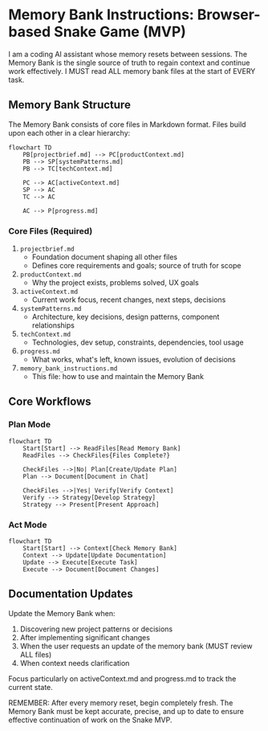 # Memory Bank Instructions: Browser-based Snake Game (MVP)

I am a coding AI assistant whose memory resets between sessions. The Memory Bank is the single source of truth to regain context and continue work effectively. I MUST read ALL memory bank files at the start of EVERY task.

## Memory Bank Structure

The Memory Bank consists of core files in Markdown format. Files build upon each other in a clear hierarchy:
```mermaid
flowchart TD
    PB[projectbrief.md] --> PC[productContext.md]
    PB --> SP[systemPatterns.md]
    PB --> TC[techContext.md]
    
    PC --> AC[activeContext.md]
    SP --> AC
    TC --> AC
    
    AC --> P[progress.md]
```

### Core Files (Required)
1. `projectbrief.md`
   - Foundation document shaping all other files
   - Defines core requirements and goals; source of truth for scope
2. `productContext.md`
   - Why the project exists, problems solved, UX goals
3. `activeContext.md`
   - Current work focus, recent changes, next steps, decisions
4. `systemPatterns.md`
   - Architecture, key decisions, design patterns, component relationships
5. `techContext.md`
   - Technologies, dev setup, constraints, dependencies, tool usage
6. `progress.md`
   - What works, what's left, known issues, evolution of decisions
7. `memory_bank_instructions.md`
   - This file: how to use and maintain the Memory Bank

## Core Workflows

### Plan Mode
```mermaid
flowchart TD
    Start[Start] --> ReadFiles[Read Memory Bank]
    ReadFiles --> CheckFiles{Files Complete?}
    
    CheckFiles -->|No| Plan[Create/Update Plan]
    Plan --> Document[Document in Chat]
    
    CheckFiles -->|Yes| Verify[Verify Context]
    Verify --> Strategy[Develop Strategy]
    Strategy --> Present[Present Approach]
```

### Act Mode
```mermaid
flowchart TD
    Start[Start] --> Context[Check Memory Bank]
    Context --> Update[Update Documentation]
    Update --> Execute[Execute Task]
    Execute --> Document[Document Changes]
```
## Documentation Updates
Update the Memory Bank when:
1. Discovering new project patterns or decisions
2. After implementing significant changes
3. When the user requests an update of the memory bank (MUST review ALL files)
4. When context needs clarification

Focus particularly on activeContext.md and progress.md to track the current state.

REMEMBER: After every memory reset, begin completely fresh. The Memory Bank must be kept accurate, precise, and up to date to ensure effective continuation of work on the Snake MVP.
